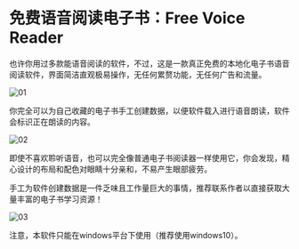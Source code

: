 
# 免费语音阅读电子书：Free Voice Reader

也许你用过多款能语音阅读的软件，不过，这是一款真正免费的本地化电子书语音阅读软件，界面简洁直观极易操作，无任何累赘功能，无任何广告和流量。

![01](https://user-images.githubusercontent.com/18373233/135024448-8d724463-5963-46a4-bbe3-1520e36c4cb0.png)

你完全可以为自己收藏的电子书手工创建数据，以便软件载入进行语音朗读，软件会标识正在朗读的内容。

![02](https://user-images.githubusercontent.com/18373233/135024454-ad7ed0d6-e49d-4328-94fb-a86eaacf8cd6.png)

即使不喜欢聆听语音，也可以完全像普通电子书阅读器一样使用它，你会发现，精心设计的布局和配色对眼睛十分亲和，不易产生眼部疲劳。

手工为软件创建数据是一件乏味且工作量巨大的事情，推荐联系作者以直接获取大量丰富的电子书学习资源！

![03](https://user-images.githubusercontent.com/18373233/135024712-c953e710-21f5-49da-a492-f0f1e30b04c4.png)

注意，本软件只能在windows平台下使用（推荐使用windows10）。
